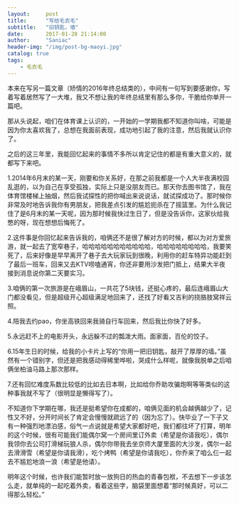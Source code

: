 ```yaml
---
layout:     post
title:      "写给毛衣毛"
subtitle:   "旧钥匙，墙"
date:       2017-01-28 21:14:00
author:     "Saniac"
header-img: "/img/post-bg-maoyi.jpg"
catalog: true
tags:
    - 毛衣毛
---
```



本来在写另一篇文章（矫情的2016年终总结类的），中间有一句写到要感谢你，写着写着居然写了一大堆，我又不想让我的年终总结里有那么多你，干脆给你单开一篇吧。

那从头说起，咱们在体育课上认识的，一开始的一学期我都不知道你叫啥，可能是因为你太喜欢我了，总想在我面前表现，成功地引起了我的注意，然后我就认识你了。

之后的这三年里，我能回忆起来的事情不多所以肯定记住的都是有重大意义的，就都写下来吧。

1.2014年6月末的某一天，刚要和你关系好，在那之前我都是一个人大半夜满校园乱逛的，以为自己在享受孤独，实际上只是没朋友而已。那天你去图书馆了，我在体育馆楼梯上抽烟，然后我试探性的把你喊出来说说话，就试探成功了。那时候你非常及时地告诉我你有男朋友，把我差点引发的尴尬扼杀在了摇篮里。为什么我记住了是6月末的某一天呢，因为那时候我快过生日了，但是没告诉你，这家伙给我憋的呀，现在想想后悔死了。

2.这件事是你回忆起来告诉我的，咱俩还不是很了解对方的时候，都以为对方爱旅游，就一起去了宽窄巷子，哈哈哈哈哈哈哈哈哈哈哈，哈哈哈哈哈哈哈哈，我要笑死了，后来好像是早早离开了巷子去大玩家玩到很晚，利用你的赶车特异功能赶到了最后一班车，回来又去KTV唠嗑通宵，你还非要用沙发把门抵上，结果大半夜接到消息说你第二天要实习。

3.咱俩的第一次旅游是在峨眉山，一共花了5块钱，还挺心疼的，最后连峨眉山大门都没看见，但是超级开心超级满足地回来了，还找了好看又吉利的挠胳肢窝祥云照。

4.陪我去约pao，你坐高铁回来我骑自行车回来，然后我比你快了好多。

5.永远赶不上的电影开头，永远躲不过的瓢泼大雨。面家面，百伦的饺子。

6.15年生日的时候，给我的小卡片上写的“你用一把旧钥匙，敲开了厚厚的墙。”虽然有一个错别字，但还是把我感动得稀里哗啦，哭成什么样呢，就像我脱单之后咱俩坐柏油马路上那次那样。

7.还有回忆难度系数比较低的比如去日本啊，比如给你乔助攻骗炮啊等等类似的这种事我就不写了（很明显是懒得写了）。

不知道你下学期在哪，我还是挺希望你在成都的，咱俩见面的机会越俩越少了，记性又不好，分开时间长了肯定会慢慢就疏远了的（因为忘了）。快毕业了一下子又有一种强烈地漂泊感，俗气一点说就是希望大家都好吧，我们都往坏了打算，明年的这个时候，很有可能我们能偶尔窝一个房间里订外卖（希望是你请我吃），偶尔我领你去公司打滑梯玩狼人杀，偶尔你带我去坐京师大厦里面的大沙发，偶尔一起去滑滑雪（希望是你请我滑），吃个烤鸭（希望是你请我吃），你乔来了咱么仨一起去不尴尬地浪一浪（希望是他请）。

明年这个时候，也许我们能暂时放一放狗日的热血的青春包袱，不去想下一步该怎么走，就单纯的一起吃着外卖，看着这些字，脑袋里面想着“那时候真好，可以二得那么轻松。”
